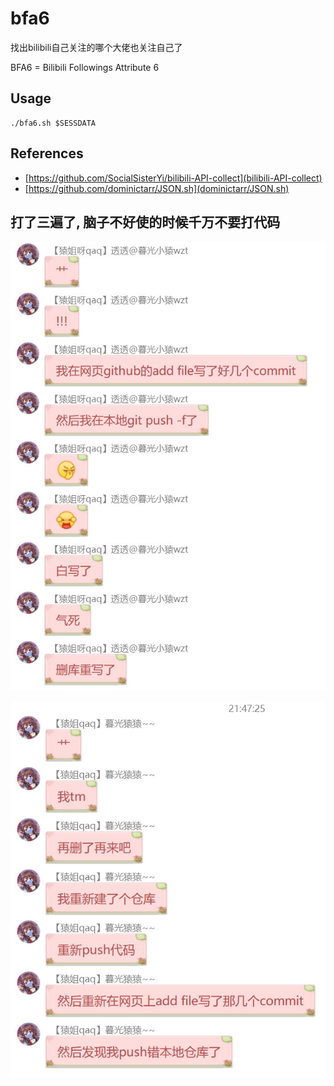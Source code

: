 # bfa6

找出bilibili自己关注的哪个大佬也关注自己了

BFA6 = Bilibili Followings Attribute 6

## Usage

```shell
./bfa6.sh $SESSDATA
```

## References

+ [https://github.com/SocialSisterYi/bilibili-API-collect](bilibili-API-collect)
+ [https://github.com/dominictarr/JSON.sh](dominictarr/JSON.sh)


## 打了三遍了, 脑子不好使的时候千万不要打代码

![images/2022-10-17_214109.jpg](images/2022-10-17_214109.jpg)

![images/2022-10-17_214946.jpg](images/2022-10-17_214946.jpg)